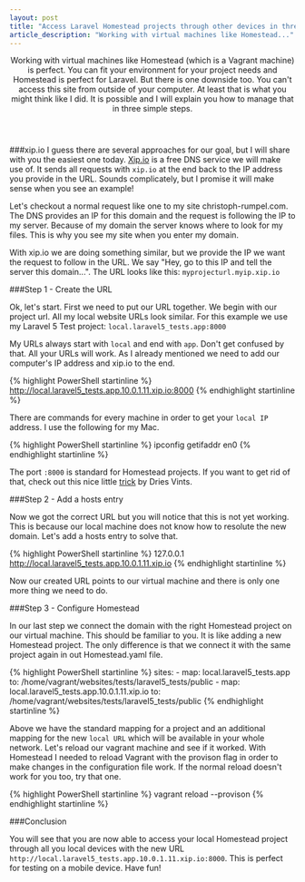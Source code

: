 ```yaml
---
layout: post
title: "Access Laravel Homestead projects through other devices in three little steps"
article_description: "Working with virtual machines like Homestead..."
---
```


<header>Working with virtual machines like Homestead (which is a Vagrant machine) is perfect. You can fit your environment for your project needs and Homestead is perfect for Laravel. But there is one downside too.
You can't access this site from outside of your computer.
At least that is what you might think like I did. It is possible and I will explain you how to manage that in three simple steps.</header>

###xip.io
I guess there are several approaches for our goal, but I will share with you the easiest one today.
[Xip.io](http://xip.io/) is a free DNS service we will make use of.
It sends all requests with `xip.io` at the end back to the IP address you provide in the URL.
Sounds complicately, but I promise it will make sense when you see an example!

Let's checkout a normal request like one to my site christoph-rumpel.com.
The DNS provides an IP for this domain and the request is following the IP to my server. Because of my domain the server knows where to look for my files.
This is why you see my site when you enter my domain.

With xip.io we are doing something similar, but we provide the IP we want the request to follow in the URL.
We say "Hey, go to this IP and tell the server this domain...". The URL looks like this: `myprojecturl.myip.xip.io`

###Step 1 - Create the URL

Ok, let's start. First we need to put our URL together. We begin with our project url. All my local website URLs look similar. For this example we use my Laravel 5 Test project: `local.laravel5_tests.app:8000`

My URLs always start with `local` and end with `app`. Don't get confused by that. All your URLs will work. As I already mentioned we need to add our computer's IP address and xip.io to the end.

{% highlight PowerShell startinline %}
http://local.laravel5_tests.app.10.0.1.11.xip.io:8000
{% endhighlight startinline %}

There are commands for every machine in order to get your `local IP` address. I use the following for my Mac.

{% highlight PowerShell startinline %}
ipconfig getifaddr en0
{% endhighlight startinline %}

The port `:8000` is standard for Homestead projects. If you want to get rid of that, check out this nice little [trick](http://driesvints.com/blog/removing-homestead-port-numbers) by Dries Vints.

###Step 2 - Add a hosts entry

Now we got the correct URL but you will notice that this is not yet working.
This is because our local machine does not know how to resolute the new domain.
Let's add a hosts entry to solve that.

{% highlight PowerShell startinline %}
127.0.0.1 http://local.laravel5_tests.app.10.0.1.11.xip.io
{% endhighlight startinline %}

Now our created URL points to our virtual machine and there is only one more thing we need to do.

###Step 3 - Configure Homestead

In our last step we connect the domain with the right Homestead project on our virtual machine. This should be familiar to you.
It is like adding a new Homestead project. The only difference is that we connect it with the same project again in out Homestead.yaml file.

{% highlight PowerShell startinline %}
sites:
    - map: local.laravel5_tests.app
      to: /home/vagrant/websites/tests/laravel5_tests/public
    - map: local.laravel5_tests.app.10.0.1.11.xip.io
      to: /home/vagrant/websites/tests/laravel5_tests/public
{% endhighlight startinline %}
      
Above we have the standard mapping for a project and an additional mapping for the new `local URL` which will be available in your whole network. Let's reload our vagrant machine and see if it worked. With Homestead I needed to reload Vagrant with the provison flag in order to make changes in the configuration file work.
If the normal reload doesn't work for you too, try that one.

{% highlight PowerShell startinline %}
vagrant reload --provison
{% endhighlight startinline %}

###Conclusion

You will see that you are now able to access your local Homestead project through all you local devices with the new URL `http://local.laravel5_tests.app.10.0.1.11.xip.io:8000`. This is perfect for testing on a mobile device. Have fun!

